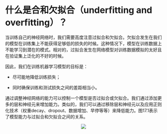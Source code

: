 # 什么是合和欠拟合（underfitting and overfitting）？

当训练自己的神经网络时，我们需要高度注意过拟合和欠拟合。欠拟合发生在我们的模型在训练集上不能获得足够低的损失的时候。这种情况下，模型在训练数据上不能学习到潜在的模式。相对的，过拟合发生在网络模型对训练数据模拟的太好且在验证集上泛化的不好的时候。

因此，我们在训练机器学习模型的目标是：

* 尽可能地降低训练损失；

* 同时确保训练和测试损失之间的差距相当小。

通过调整神经网络的能力可以控制一个模型是否过拟合或欠拟合。我们通过添加更多的层和神经元来增加能力。类似的，我们可以通过移除层和神经元以及应用正则化技术（权重decay、dropout、数据增加、早停等等）来降低能力。图17.1表示了模型能力与过拟合和欠拟合之间的关系。

<p align="center">
  <img src="https://github.com/kebiao/deeplearning/blob/master/screenshots/tutorial/overfitting_underfitting_1.png">
</p>
